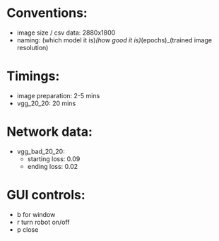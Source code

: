 # Conventions: 
- image size / csv data: 2880x1800
- naming: (which model it is)_(how good it is)_(epochs)_(trained image resolution)

# Timings: 
- image preparation: 2-5 mins
- vgg_20_20: 20 mins

# Network data: 
- vgg_bad_20_20: 
    - starting loss: 0.09
    - ending loss: 0.02

# GUI controls: 
- b for window
- r turn robot on/off
- p close